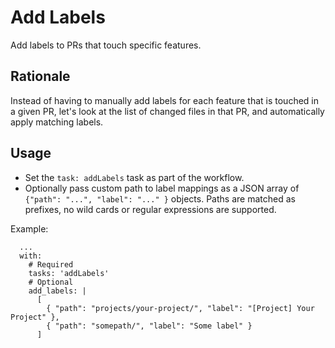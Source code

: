 # Add Labels

Add labels to PRs that touch specific features.

## Rationale

Instead of having to manually add labels for each feature that is touched in a given PR, let's look at the list of changed files in that PR, and automatically apply matching labels.

## Usage

- Set the `task: addLabels` task as part of the workflow.
- Optionally pass custom path to label mappings as a JSON array of `{"path": "...", "label": "..." }` objects. Paths are matched as prefixes, no wild cards or regular expressions are supported.

Example:
```
  ...
  with:
    # Required
    tasks: 'addLabels'
    # Optional
    add_labels: |
      [
        { "path": "projects/your-project/", "label": "[Project] Your Project" },
        { "path": "somepath/", "label": "Some label" }
      ]
```

